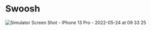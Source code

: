 # Swoosh


![Simulator Screen Shot - iPhone 13 Pro - 2022-05-24 at 09 33 25](https://user-images.githubusercontent.com/74506206/169974900-4a01bf20-4ce8-4bd5-a542-38009a5e308a.png)
